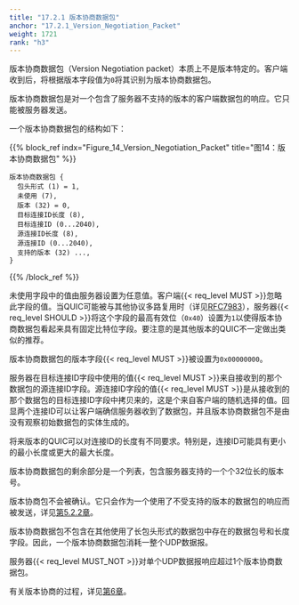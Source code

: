 ```yaml
---
title: "17.2.1 版本协商数据包"
anchor: "17.2.1_Version_Negotiation_Packet"
weight: 1721
rank: "h3"
---
```


版本协商数据包（Version Negotiation packet）本质上不是版本特定的。客户端收到后，将根据版本字段值为`0`将其识别为版本协商数据包。

版本协商数据包是对一个包含了服务器不支持的版本的客户端数据包的响应。它只能被服务器发送。

一个版本协商数据包的结构如下：

{{% block_ref
indx="Figure_14_Version_Negotiation_Packet"
title="图14：版本协商数据包" %}}

```
版本协商数据包 {
  包头形式 (1) = 1,
  未使用 (7),
  版本 (32) = 0,
  目标连接ID长度 (8),
  目标连接ID (0...2040),
  源连接ID长度 (8),
  源连接ID (0...2040),
  支持的版本 (32) ...,
}
```

{{% /block_ref %}}

未使用字段中的值由服务器设置为任意值。客户端{{< req_level MUST >}}忽略此字段的值。当QUIC可能被与其他协议多路复用时（详见[RFC7983](https://www.rfc-editor.org/info/rfc7983)），服务器{{< req_level SHOULD >}}将这个字段的最高有效位（`0x40`）设置为`1`以使得版本协商数据包看起来具有固定比特位字段。要注意的是其他版本的QUIC不一定做出类似的推荐。

版本协商数据包的版本字段{{< req_level MUST >}}被设置为`0x00000000`。

服务器在目标连接ID字段中使用的值{{< req_level MUST >}}来自接收到的那个数据包的源连接ID字段。源连接ID字段的值{{< req_level MUST >}}是从接收到的那个数据包的目标连接ID字段中拷贝来的，这是个来自客户端的随机选择的值。回显两个连接ID可以让客户端确信服务器收到了数据包，并且版本协商数据包不是由没有观察初始数据包的实体生成的。

将来版本的QUIC可以对连接ID的长度有不同要求。特别是，连接ID可能具有更小的最小长度或更大的最大长度。

版本协商数据包的剩余部分是一个列表，包含服务器支持的一个个32位长的版本号。

版本协商包不会被确认。它只会作为一个使用了不受支持的版本的数据包的响应而被发送，详见[第5.2.2章](#5.2.2_Server_Packet_Handling)。

版本协商数据包不包含在其他使用了长包头形式的数据包中存在的数据包号和长度字段。因此，一个版本协商数据包消耗一整个UDP数据报。

服务器{{< req_level MUST_NOT >}}对单个UDP数据报响应超过1个版本协商数据包。

有关版本协商的过程，详见[第6章](#6_Version_Negotiation)。
